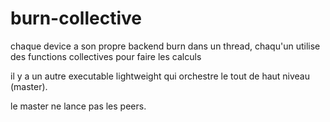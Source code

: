 # burn-collective

chaque device a son propre backend burn dans un thread, chaqu'un utilise des functions collectives
pour faire les calculs


il y a un autre executable lightweight qui orchestre le tout de haut niveau (master).

le master ne lance pas les peers.

